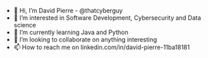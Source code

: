 - 👋 Hi, I’m David Pierre - @thatcyberguy 
- 👀 I’m interested in Software Development, Cybersecurity and Data science
- 🌱 I’m currently learning Java and Python
- 💞️ I’m looking to collaborate on anything interesting
- 📫 How to reach me on linkedin.com/in/david-pierre-11ba18181

<!---
thatcyberguy/thatcyberguy is a ✨ special ✨ repository because its `README.md` (this file) appears on your GitHub profile.
You can click the Preview link to take a look at your changes.
--->
